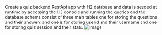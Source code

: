 Create a quiz backend RestApi app with H2 database and data is seeded at runtime by accessing the H2 console and running the queries and the database schema consist of three main tables one for storing the questions and their answers and one is for storing userid and their username and one for storing quiz session and their stats.
![image](https://github.com/user-attachments/assets/72a0cb21-02cb-42a1-8906-8c2eb445f688)

